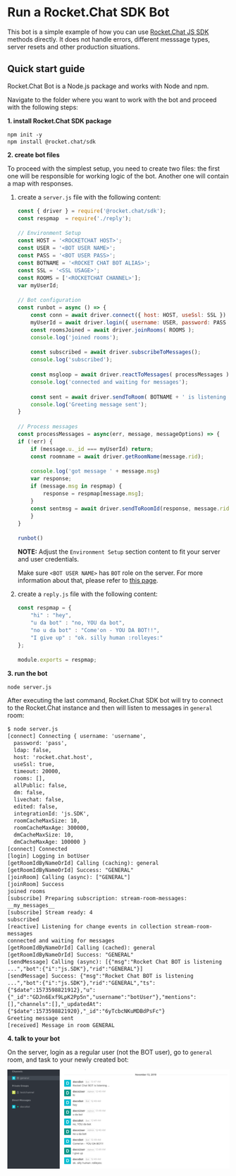 # Run a Rocket.Chat SDK Bot

This bot is a simple example of how you can use [Rocket.Chat JS SDK](https://github.com/RocketChat/Rocket.Chat.js.SDK) methods directly. It
does not handle errors, different messsage types, server resets and other production situations. 

## Quick start guide

Rocket.Chat Bot is a Node.js package and works with Node and npm.

Navigate to the folder where you want to work with the bot and proceed with the following steps:

**1. install Rocket.Chat SDK package**

```
npm init -y
npm install @rocket.chat/sdk
```

**2. create bot files**

To proceed with the simplest setup, you need to create two files: the first one will be responsible for working logic of the bot. Another one will contain a map with responses. 

1. create a `server.js` file with the following content:

    ```js
    const { driver } = require('@rocket.chat/sdk');
    const respmap  = require('./reply');

    // Environment Setup
    const HOST = '<ROCKETCHAT HOST>';
    const USER = '<BOT USER NAME>';
    const PASS = '<BOT USER PASS>';
    const BOTNAME = '<ROCKET CHAT BOT ALIAS>';
    const SSL = '<SSL USAGE>';
    const ROOMS = ['<ROCKETCHAT CHANNEL>']; 
    var myUserId;

    // Bot configuration
    const runbot = async () => {
        const conn = await driver.connect({ host: HOST, useSsl: SSL })
        myUserId = await driver.login({ username: USER, password: PASS });
        const roomsJoined = await driver.joinRooms( ROOMS );
        console.log('joined rooms');

        const subscribed = await driver.subscribeToMessages();
        console.log('subscribed');
        
        const msgloop = await driver.reactToMessages( processMessages );
        console.log('connected and waiting for messages');

        const sent = await driver.sendToRoom( BOTNAME + ' is listening ...', ROOMS[0]);
        console.log('Greeting message sent');
    }

    // Process messages
    const processMessages = async(err, message, messageOptions) => {
    if (!err) {
        if (message.u._id === myUserId) return;
        const roomname = await driver.getRoomName(message.rid);

        console.log('got message ' + message.msg)
        var response;
        if (message.msg in respmap) {
            response = respmap[message.msg];
        } 
        const sentmsg = await driver.sendToRoomId(response, message.rid)
        }
    }

    runbot()
    ```

    **NOTE:** Adjust the `Environment Setup` section content to fit your server and user credentials.
    
    Make sure `<BOT USER NAME>` has `BOT` role on the server.
    For more information about that, please refer to [this page](../#1-create-a-bot-user).

1. create a `reply.js` file with the following content:

    ```js
    const respmap = {
        "hi" : "hey",
        "u da bot" : "no, YOU da bot",
        "no u da bot" : "Come'on - YOU DA BOT!!",
        "I give up" : "ok. silly human :rolleyes:"
    };

    module.exports = respmap;
    ```

**3. run the bot**

```
node server.js
```

After executing the last command, Rocket.Chat SDK bot will try to connect to the Rocket.Chat instance and then will listen to messages in `general` room:

```
$ node server.js
[connect] Connecting { username: 'username',
  password: 'pass',
  ldap: false,
  host: 'rocket.chat.host',
  useSsl: true,
  timeout: 20000,
  rooms: [],
  allPublic: false,
  dm: false,
  livechat: false,
  edited: false,
  integrationId: 'js.SDK',
  roomCacheMaxSize: 10,
  roomCacheMaxAge: 300000,
  dmCacheMaxSize: 10,
  dmCacheMaxAge: 100000 }
[connect] Connected
[login] Logging in botUser
[getRoomIdByNameOrId] Calling (caching): general
[getRoomIdByNameOrId] Success: "GENERAL"
[joinRoom] Calling (async): ["GENERAL"]
[joinRoom] Success
joined rooms
[subscribe] Preparing subscription: stream-room-messages: __my_messages__
[subscribe] Stream ready: 4
subscribed
[reactive] Listening for change events in collection stream-room-messages
connected and waiting for messages
[getRoomIdByNameOrId] Calling (cached): general
[getRoomIdByNameOrId] Success: "GENERAL"
[sendMessage] Calling (async): [{"msg":"Rocket Chat BOT is listening ...","bot":{"i":"js.SDK"},"rid":"GENERAL"}]
[sendMessage] Success: {"msg":"Rocket Chat BOT is listening ...","bot":{"i":"js.SDK"},"rid":"GENERAL","ts":{"$date":1573598821912},"u":{"_id":"GDJn6Exf9LpK2Pp5n","username":"botUser"},"mentions":[],"channels":[],"_updatedAt":{"$date":1573598821920},"_id":"6yTcbcNKuMDBdPsFc"}
Greeting message sent
[received] Message in room GENERAL
```

**4. talk to your bot**

On the server, login as a regular user (not the BOT user), go to `general` room, and task to your newly created bot:

![Rocket.Chat SDK bot responses to user messages](./images/rocket-chat-sdk-bot-responses.png)